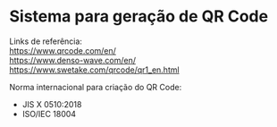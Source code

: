 # Sistema para geração de QR Code

Links de referência:
<br>https://www.qrcode.com/en/
<br>https://www.denso-wave.com/en/
<br>https://www.swetake.com/qrcode/qr1_en.html

Norma internacional para criação do QR Code:
* JIS X 0510:2018
* ISO/IEC 18004
